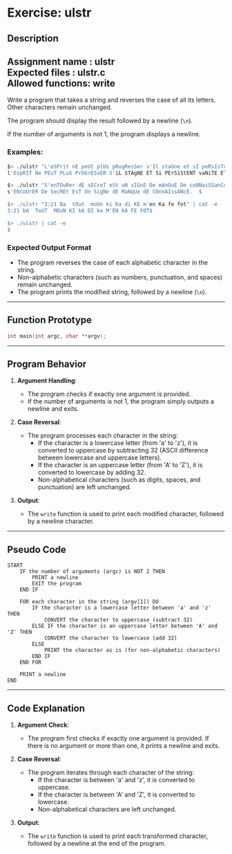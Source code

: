 # Exercise: ulstr

## Description

Assignment name  : ulstr  
Expected files   : ulstr.c  
Allowed functions: write  
--------------------------------------------------------------------------------

Write a program that takes a string and reverses the case of all its letters. Other characters remain unchanged.

The program should display the result followed by a newline (`\n`).

If the number of arguments is not 1, the program displays a newline.

### Examples:

```bash
$> ./ulstr "L'eSPrit nE peUt plUs pRogResSer s'Il staGne et sI peRsIsTent VAnIte et auto-justification." | cat -e
l'EspRIT Ne PEuT PLuS PrOGrESsER S'iL STAgNE ET Si PErSiStENT vaNiTE ET AUTO-JUSTIFICATION.$

$> ./ulstr "S'enTOuRer dE sECreT eSt uN sIGnE De mAnQuE De coNNaiSSanCe.  " | cat -e
s'ENtoUrER De SecREt EsT Un SigNe dE MaNqUe dE COnnAIssANcE.  $

$> ./ulstr "3:21 Ba  tOut  moUn ki Ka di KE m'en Ka fe fot" | cat -e
3:21 bA  ToUT  MOuN KI kA DI ke M'EN kA FE FOT$

$> ./ulstr | cat -e
$
```

### Expected Output Format

- The program reverses the case of each alphabetic character in the string.
- Non-alphabetic characters (such as numbers, punctuation, and spaces) remain unchanged.
- The program prints the modified string, followed by a newline (`\n`).

---

## Function Prototype

```c
int main(int argc, char **argv);
```

---

## Program Behavior

1. **Argument Handling**:
   - The program checks if exactly one argument is provided.
   - If the number of arguments is not 1, the program simply outputs a newline and exits.

2. **Case Reversal**:
   - The program processes each character in the string:
     - If the character is a lowercase letter (from 'a' to 'z'), it is converted to uppercase by subtracting 32 (ASCII difference between lowercase and uppercase letters).
     - If the character is an uppercase letter (from 'A' to 'Z'), it is converted to lowercase by adding 32.
     - Non-alphabetical characters (such as digits, spaces, and punctuation) are left unchanged.

3. **Output**:
   - The `write` function is used to print each modified character, followed by a newline character.

---

## Pseudo Code

```
START
    IF the number of arguments (argc) is NOT 2 THEN
        PRINT a newline
        EXIT the program
    END IF

    FOR each character in the string (argv[1]) DO
        IF the character is a lowercase letter between 'a' and 'z' THEN
            CONVERT the character to uppercase (subtract 32)
        ELSE IF the character is an uppercase letter between 'A' and 'Z' THEN
            CONVERT the character to lowercase (add 32)
        ELSE
            PRINT the character as is (for non-alphabetic characters)
        END IF
    END FOR

    PRINT a newline
END
```

---

## Code Explanation

1. **Argument Check**:
   - The program first checks if exactly one argument is provided. If there is no argument or more than one, it prints a newline and exits.

2. **Case Reversal**:
   - The program iterates through each character of the string:
     - If the character is between 'a' and 'z', it is converted to uppercase.
     - If the character is between 'A' and 'Z', it is converted to lowercase.
     - Non-alphabetical characters are left unchanged.

3. **Output**:
   - The `write` function is used to print each transformed character, followed by a newline at the end of the program.

